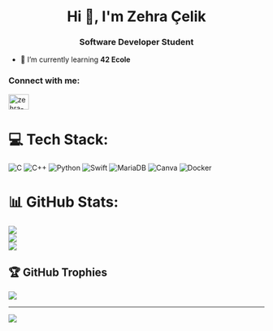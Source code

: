 <h1 align="center">Hi 👋, I'm Zehra Çelik</h1>
<h3 align="center">Software Developer Student</h3>

- 🌱 I’m currently learning **42 Ecole**

<h3 align="left">Connect with me:</h3>
<p align="left">
<a href="https://linkedin.com/in/zehra-çelik-463628258/" target="blank"><img align="center" src="https://raw.githubusercontent.com/rahuldkjain/github-profile-readme-generator/master/src/images/icons/Social/linked-in-alt.svg" alt="zehra-çelik-463628258/" height="30" width="40" /></a>
</p>

# 💻 Tech Stack:
![C](https://img.shields.io/badge/c-%2300599C.svg?style=for-the-badge&logo=c&logoColor=white) ![C++](https://img.shields.io/badge/c++-%2300599C.svg?style=for-the-badge&logo=c%2B%2B&logoColor=white) ![Python](https://img.shields.io/badge/python-3670A0?style=for-the-badge&logo=python&logoColor=ffdd54) ![Swift](https://img.shields.io/badge/swift-F54A2A?style=for-the-badge&logo=swift&logoColor=white) ![MariaDB](https://img.shields.io/badge/MariaDB-003545?style=for-the-badge&logo=mariadb&logoColor=white) ![Canva](https://img.shields.io/badge/Canva-%2300C4CC.svg?style=for-the-badge&logo=Canva&logoColor=white) ![Docker](https://img.shields.io/badge/docker-%230db7ed.svg?style=for-the-badge&logo=docker&logoColor=white)
# 📊 GitHub Stats:
![](https://github-readme-stats.vercel.app/api?username=zecelik&theme=dracula&hide_border=false&include_all_commits=true&count_private=false)<br/>
![](https://github-readme-streak-stats.herokuapp.com/?user=zecelik&theme=dracula&hide_border=false)<br/>
![](https://github-readme-stats.vercel.app/api/top-langs/?username=zecelik&theme=dracula&hide_border=false&include_all_commits=true&count_private=false&layout=compact)

## 🏆 GitHub Trophies
![](https://github-profile-trophy.vercel.app/?username=zecelik&theme=dracula&no-frame=true&no-bg=false&margin-w=4)

---
[![](https://visitcount.itsvg.in/api?id=zecelik&icon=2&color=5)](https://visitcount.itsvg.in)

<!-- Proudly created with GPRM ( https://gprm.itsvg.in ) -->
